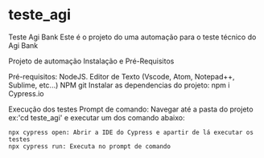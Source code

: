 # teste_agi

Teste Agi Bank
Este é o projeto do uma automação para o teste técnico do Agi Bank

Projeto de automação
Instalação e Pré-Requisitos

Pré-requisitos:
NodeJS.
Editor de Texto (Vscode, Atom, Notepad++, Sublime, etc...)
NPM
git
Instalar as dependencias do projeto: npm i
Cypress.io

Execução dos testes
Prompt de comando: Navegar até a pasta do projeto ex:'cd teste_agi' e executar um dos comando abaixo:

```
npx cypress open: Abrir a IDE do Cypress e apartir de lá executar os testes
npx cypress run: Executa no prompt de comando
```